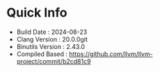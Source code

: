 # Quick Info
* Build Date : 2024-08-23
* Clang Version : 20.0.0git
* Binutils Version : 2.43.0
* Compiled Based : https://github.com/llvm/llvm-project/commit/b2cd81c9
